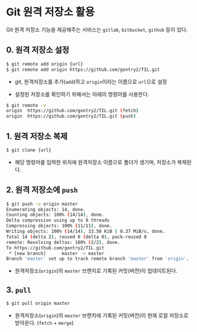 # Git 원격 저장소 활용

Git 원격 저장소 기능을 제공해주는 서비스는 `gitlab`, `bitbucket`, `github` 등이 있다.



## 0. 원격 저장소 설정

```bash
$ git remote add origin {url}
$ git remote add origin https://github.com/gontry2/TIL.git
```

* git, 원격저장소를 추가(`add`)하고 `origin`이라는 이름으로 `url`으로 설정

* 설정된 저장소를 확인하기 위해서는 아래의 명령어를 사용한다.

```bash
$ git remote -v
origin  https://github.com/gontry2/TIL.git (fetch)
origin  https://github.com/gontry2/TIL.git (push)
```



## 1. 원격 저장소 복제

```bash
$ git clone {url}
```

* 해당 명령어를 입력한 위치에 원격저장소 이름으로 폴더가 생기며, 저장소가 복제된다.



## 2. 원격 저장소에 `push`

```bash
$ git push -u origin master
Enumerating objects: 14, done.
Counting objects: 100% (14/14), done.
Delta compression using up to 8 threads
Compressing objects: 100% (11/11), done.
Writing objects: 100% (14/14), 33.50 KiB | 8.37 MiB/s, done.
Total 14 (delta 2), reused 0 (delta 0), pack-reused 0
remote: Resolving deltas: 100% (2/2), done.
To https://github.com/gontry2/TIL.git
 * [new branch]      master -> master
Branch 'master' set up to track remote branch 'master' from 'origin'.
```

* 원격저장소(`origin`)의 `master` 브랜치로 기록된 커밋(버전)이 업데이트된다.



## 3. `pull`

```bash
$ git pull origin master
```

* 원격저장소(`origin`)의 `master` 브랜치에 기록된 커밋(버전)이 현재 로컬 저장소로 받아온다. (`fetch` + `merge`)
